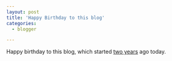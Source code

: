```yaml
---
layout: post
title: 'Happy Birthday to this blog'
categories:
  - blogger

---
```


Happy birthday to this blog, which started <a href="http://www.thecave.com/?xml/2002_03_01_archive.xml#11318181">two years</a> ago today.
